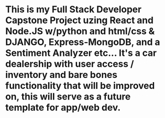 # This is my Full Stack Developer Capstone Project uzing React and Node.JS w/python and html/css & DJANGO,  Express-MongoDB, and a Sentiment Analyzer etc... It's a car dealership with user access / inventory and bare bones functionality that will be improved on, this will serve as a future template for app/web dev.
